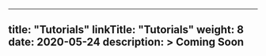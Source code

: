 
---
title: "Tutorials"
linkTitle: "Tutorials"
weight: 8
date: 2020-05-24
description: >
  Coming Soon 
---

